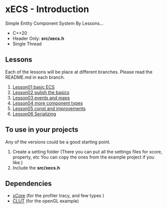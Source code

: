 # xECS - Introduction
Simple Entity Component System By Lessons...

* C++20
* Header Only: **src/xecs.h**
* Single Thread

## Lessons 
Each of the lessons will be place at different branches. Please read the README.md in each branch.

1. [Lesson01 basic ECS](https://github.com/LIONant-depot/xECS/tree/Lesson01_Basic_ECS)
2. [Lesson02 pulish the basics](https://github.com/LIONant-depot/xECS/tree/Lesson02_Pulish_the_basics)
3. [Lesson03 events and maps](https://github.com/LIONant-depot/xECS/tree/Lesson03_Events_n_Maps)
4. [Lesson04 more component types](https://github.com/LIONant-depot/xECS/tree/Lesson04_More_Components_Types)
5. [Lesson05 const and improvements](https://github.com/LIONant-depot/xECS/tree/Lesson05_Const_and_improvements)
6. [Lesson06 Serializing](https://github.com/LIONant-depot/xECS/tree/Lesson06_Serializing)

## To use in your projects
Any of the versions could be a good starting point.
1. Create a setting folder (There you can put all the settings files for xcore, property, etc You can copy the ones from the example project if you like.)
2. Include the **src/xecs.h**

## Dependencies
- [xCore](https://gitlab.com/LIONant/xcore) (for the profiler tracy, and few types )
- [CLUT](https://github.com/markkilgard/glut) (for the openGL example)


